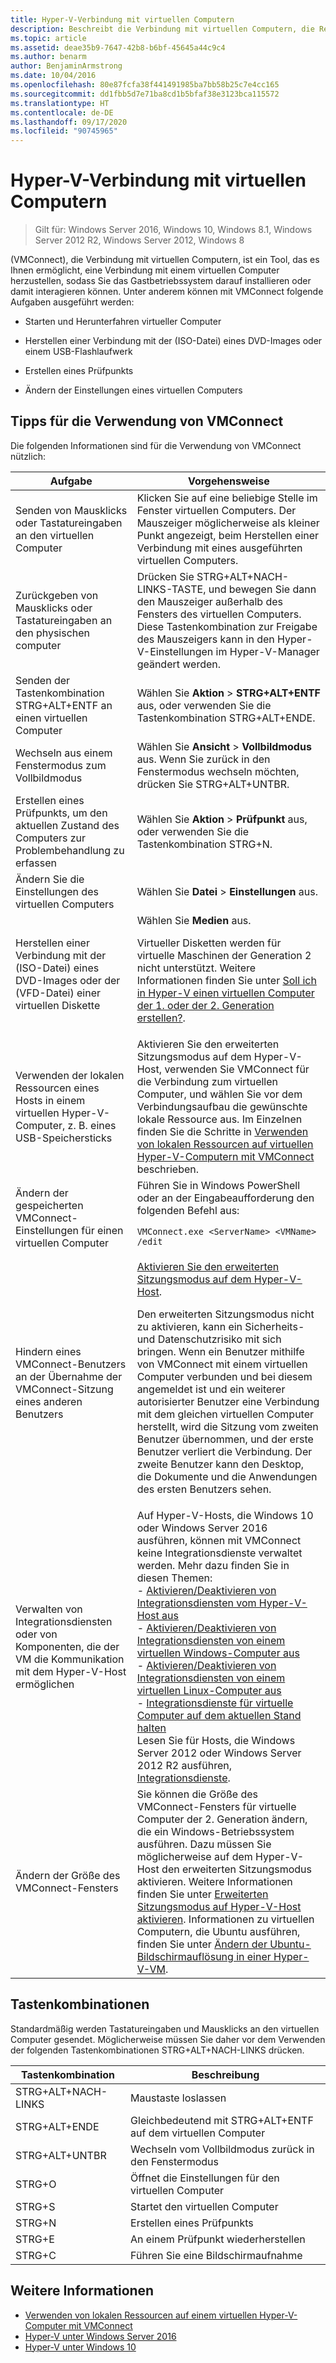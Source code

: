 ```yaml
---
title: Hyper-V-Verbindung mit virtuellen Computern
description: Beschreibt die Verbindung mit virtuellen Computern, die Remotezugriff auf einen virtuellen Computer bereitstellt. Enthält Details zum Ausführen allgemeiner Aufgaben, z. B. zum Senden von STRG+ALT+ENTF an den virtuellen Computer.
ms.topic: article
ms.assetid: deae35b9-7647-42b8-b6bf-45645a44c9c4
ms.author: benarm
author: BenjaminArmstrong
ms.date: 10/04/2016
ms.openlocfilehash: 80e87fcfa38f441491985ba7bb58b25c7e4cc165
ms.sourcegitcommit: dd1fbb5d7e71ba8cd1b5bfaf38e3123bca115572
ms.translationtype: HT
ms.contentlocale: de-DE
ms.lasthandoff: 09/17/2020
ms.locfileid: "90745965"
---
```

# <a name="hyper-v-virtual-machine-connection"></a>Hyper-V-Verbindung mit virtuellen Computern

>Gilt für: Windows Server 2016, Windows 10, Windows 8.1, Windows Server 2012 R2, Windows Server 2012, Windows 8

\(VMConnect\), die Verbindung mit virtuellen Computern, ist ein Tool, das es Ihnen ermöglicht, eine Verbindung mit einem virtuellen Computer herzustellen, sodass Sie das Gastbetriebssystem darauf installieren oder damit interagieren können. Unter anderem können mit VMConnect folgende Aufgaben ausgeführt werden:

-   Starten und Herunterfahren virtueller Computer

-   Herstellen einer Verbindung mit der \(ISO-Datei\) eines DVD-Images oder einem USB-Flashlaufwerk

-   Erstellen eines Prüfpunkts

-   Ändern der Einstellungen eines virtuellen Computers

## <a name="tips-for-using-vmconnect"></a>Tipps für die Verwendung von VMConnect
Die folgenden Informationen sind für die Verwendung von VMConnect nützlich:

|Aufgabe|Vorgehensweise|
|---------------|------------|
|Senden von Mausklicks oder Tastatureingaben an den virtuellen Computer|Klicken Sie auf eine beliebige Stelle im Fenster virtuellen Computers. Der Mauszeiger möglicherweise als kleiner Punkt angezeigt, beim Herstellen einer Verbindung mit eines ausgeführten virtuellen Computers.|
|Zurückgeben von Mausklicks oder Tastatureingaben an den physischen computer|Drücken Sie STRG\+ALT\+NACH-LINKS-TASTE, und bewegen Sie dann den Mauszeiger außerhalb des Fensters des virtuellen Computers. Diese Tastenkombination zur Freigabe des Mauszeigers kann in den Hyper\-V-Einstellungen im Hyper\-V-Manager geändert werden.|
|Senden der Tastenkombination STRG\+ALT\+ENTF an einen virtuellen Computer|Wählen Sie **Aktion** > **STRG\+ALT\+ENTF** aus, oder verwenden Sie die Tastenkombination STRG\+ALT\+ENDE.|
|Wechseln aus einem Fenstermodus zum Vollbildmodus|Wählen Sie **Ansicht** > **Vollbildmodus** aus. Wenn Sie zurück in den Fenstermodus wechseln möchten, drücken Sie STRG\+ALT\+UNTBR.|
|Erstellen eines Prüfpunkts, um den aktuellen Zustand des Computers zur Problembehandlung zu erfassen|Wählen Sie **Aktion** > **Prüfpunkt** aus, oder verwenden Sie die Tastenkombination STRG\+N.|
|Ändern Sie die Einstellungen des virtuellen Computers|Wählen Sie **Datei** > **Einstellungen** aus.|
|Herstellen einer Verbindung mit der \(ISO-Datei\) eines DVD-Images oder der \(VFD-Datei\) einer virtuellen Diskette|Wählen Sie **Medien** aus.<p>Virtueller Disketten werden für virtuelle Maschinen der Generation 2 nicht unterstützt. Weitere Informationen finden Sie unter [Soll ich in Hyper-V einen virtuellen Computer der 1. oder der 2. Generation erstellen?](../plan/Should-I-create-a-generation-1-or-2-virtual-machine-in-Hyper-V.md).|
|Verwenden der lokalen Ressourcen eines Hosts in einem virtuellen Hyper\-V-Computer, z. B. eines USB-Speichersticks|Aktivieren Sie den erweiterten Sitzungsmodus auf dem Hyper-V-Host, verwenden Sie VMConnect für die Verbindung zum virtuellen Computer, und wählen Sie vor dem Verbindungsaufbau die gewünschte lokale Ressource aus. Im Einzelnen finden Sie die Schritte in [Verwenden von lokalen Ressourcen auf virtuellen Hyper\-V-Computern mit VMConnect](Use-local-resources-on-Hyper-V-virtual-machine-with-VMConnect.md) beschrieben.|
|Ändern der gespeicherten VMConnect-Einstellungen für einen virtuellen Computer|Führen Sie in Windows PowerShell oder an der Eingabeaufforderung den folgenden Befehl aus:<p>`VMConnect.exe <ServerName> <VMName> /edit`|
|Hindern eines VMConnect-Benutzers an der Übernahme der VMConnect-Sitzung eines anderen Benutzers|[Aktivieren Sie den erweiterten Sitzungsmodus auf dem Hyper-V-Host](Use-local-resources-on-Hyper-V-virtual-machine-with-VMConnect.md#turn-on-enhanced-session-mode-on-a-hyper-v-host).<p>Den erweiterten Sitzungsmodus nicht zu aktivieren, kann ein Sicherheits- und Datenschutzrisiko mit sich bringen. Wenn ein Benutzer mithilfe von VMConnect mit einem virtuellen Computer verbunden und bei diesem angemeldet ist und ein weiterer autorisierter Benutzer eine Verbindung mit dem gleichen virtuellen Computer herstellt, wird die Sitzung vom zweiten Benutzer übernommen, und der erste Benutzer verliert die Verbindung. Der zweite Benutzer kann den Desktop, die Dokumente und die Anwendungen des ersten Benutzers sehen.|
|Verwalten von Integrationsdiensten oder von Komponenten, die der VM die Kommunikation mit dem Hyper-V-Host ermöglichen| Auf Hyper-V-Hosts, die Windows 10 oder Windows Server 2016 ausführen, können mit VMConnect keine Integrationsdienste verwaltet werden. Mehr dazu finden Sie in diesen Themen: <br />- [Aktivieren/Deaktivieren von Integrationsdiensten vom Hyper-V-Host aus](../manage/manage-hyper-v-integration-services.md) <br />- [Aktivieren/Deaktivieren von Integrationsdiensten von einem virtuellen Windows-Computer aus](../manage/manage-hyper-v-integration-services.md#start-and-stop-an-integration-service-from-a-windows-guest)<br />- [Aktivieren/Deaktivieren von Integrationsdiensten von einem virtuellen Linux-Computer aus](../manage/manage-hyper-v-integration-services.md#start-and-stop-an-integration-service-from-a-linux-guest) <br />- [Integrationsdienste für virtuelle Computer auf dem aktuellen Stand halten](../manage/manage-hyper-v-integration-services.md#keep-integration-services-up-to-date)  <br />Lesen Sie für Hosts, die Windows Server 2012 oder Windows Server 2012 R2 ausführen, [Integrationsdienste](/previous-versions/windows/it-pro/windows-server-2012-R2-and-2012/dn798297(v=ws.11)).|
|Ändern der Größe des VMConnect-Fensters|Sie können die Größe des VMConnect-Fensters für virtuelle Computer der 2. Generation ändern, die ein Windows-Betriebssystem ausführen. Dazu müssen Sie möglicherweise auf dem Hyper-V-Host den erweiterten Sitzungsmodus aktivieren. Weitere Informationen finden Sie unter [Erweiterten Sitzungsmodus auf Hyper-V-Host aktivieren](Use-local-resources-on-Hyper-V-virtual-machine-with-VMConnect.md#turn-on-enhanced-session-mode-on-a-hyper-v-host). Informationen zu virtuellen Computern, die Ubuntu ausführen, finden Sie unter [Ändern der Ubuntu-Bildschirmauflösung in einer Hyper-V-VM](/archive/blogs/virtual_pc_guy/changing-ubuntu-screen-resolution-in-a-hyper-v-vm).|


## <a name="keyboard-shortcuts"></a>Tastenkombinationen
Standardmäßig werden Tastatureingaben und Mausklicks an den virtuellen Computer gesendet. Möglicherweise müssen Sie daher vor dem Verwenden der folgenden Tastenkombinationen STRG+ALT+NACH-LINKS drücken.

|Tastenkombination|Beschreibung|
|-------------------|---------------|
|STRG\+ALT\+NACH-LINKS|Maustaste loslassen|
|STRG\+ALT\+ENDE|Gleichbedeutend mit STRG\+ALT\+ENTF auf dem virtuellen Computer|
|STRG\+ALT\+UNTBR|Wechseln vom Vollbildmodus zurück in den Fenstermodus|
|STRG\+O|Öffnet die Einstellungen für den virtuellen Computer|
|STRG\+S|Startet den virtuellen Computer|
|STRG\+N|Erstellen eines Prüfpunkts|
|STRG\+E|An einem Prüfpunkt wiederherstellen|
|STRG\+C|Führen Sie eine Bildschirmaufnahme|

## <a name="see-also"></a>Weitere Informationen
-   [Verwenden von lokalen Ressourcen auf einem virtuellen Hyper-V-Computer mit VMConnect](Use-local-resources-on-Hyper-V-virtual-machine-with-VMConnect.md)
-   [Hyper-V unter Windows Server 2016](../Hyper-V-on-Windows-Server.md)
-   [Hyper-V unter Windows 10](/virtualization/hyper-v-on-windows/)